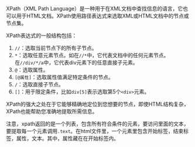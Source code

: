 XPath（XML Path Language）是一种用于在XML文档中查找信息的语言，它也可以用于HTML文档。XPath使用路径表达式来选取XML或HTML文档中的节点或节点集。

XPath表达式的一般结构包括：
1. `//`：选取当前节点下的所有子节点。
2. `*`：选取任意元素节点。如在`//*`中，它代表文档中的任何元素节点。在`//div/*/a`中，它代表div元素下的任意直接子元素。
3. `@`：选取属性。
4. `[@属性]`：选取属性值满足特定条件的节点。
5. `/`：选取直接子节点。
6. `[]`：用于限定条件，比如`div[5]`表示选取第5个`<div>`元素。

XPath的强大之处在于它能够精确地定位到您想要的节点，即使HTML结构复杂，XPath也能帮助您准确地提取所需信息。

注意，xpath返回的是一个列表，包含所有符合条件的元素，要访问里面的文本，要提取每一个元素调用`.text`。在html文件里，一个元素里包含开始标签，结束标签，属性，文本。其中，属性藏在在开始标签内。